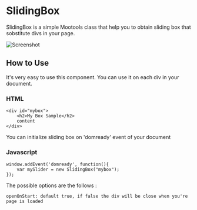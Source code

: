 SlidingBox
===========

SlidingBox is a simple Mootools class that help you to obtain sliding box that sobstitute divs in your page.

![Screenshot](http://franziale.netsons.org/SlidingBox/screen.png)

How to Use
----------

It's very easy to use this component. You can use it on each div in your document.

### HTML
	<div id="mybox">
		<h2>My Box Sample</h2>
		content
	</div>


You can initialize sliding box on 'domready' event of your document

### Javascript
	window.addEvent('domready', function(){
		var mySlider = new SlidingBox("mybox");
	});
	
The possible options are the follows :

	openOnStart: default true, if false the div will be close when you're page is loaded
